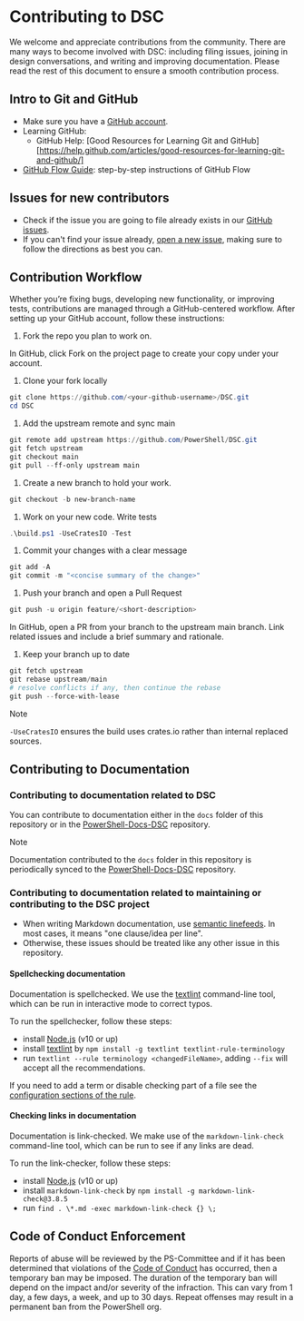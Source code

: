 # Contributing to DSC

We welcome and appreciate contributions from the community.
There are many ways to become involved with DSC:
including filing issues,
joining in design conversations,
and writing and improving documentation.
Please read the rest of this document to ensure a smooth contribution process.

## Intro to Git and GitHub

* Make sure you have a [GitHub account](https://github.com/signup/free).
* Learning GitHub:
  * GitHub Help: [Good Resources for Learning Git and GitHub][https://help.github.com/articles/good-resources-for-learning-git-and-github/]
* [GitHub Flow Guide](https://guides.github.com/introduction/flow/):
  step-by-step instructions of GitHub Flow

## Issues for new contributors

* Check if the issue you are going to file already exists in our [GitHub issues](https://github.com/powershell/DSC/).
* If you can't find your issue already,
  [open a new issue](https://github.com/PowerShell/DSC/issues/new/choose),
  making sure to follow the directions as best you can.

## Contribution Workflow

Whether you’re fixing bugs, developing new functionality, or improving tests,
contributions are managed through a GitHub-centered workflow.
After setting up your GitHub account, follow these instructions:

1. Fork the repo you plan to work on.

  In GitHub, click Fork on the project page to create your copy under your account.

1. Clone your fork locally

  ```powershell
  git clone https://github.com/<your-github-username>/DSC.git
  cd DSC
  ```

1. Add the upstream remote and sync main

  ```powershell
  git remote add upstream https://github.com/PowerShell/DSC.git
  git fetch upstream
  git checkout main
  git pull --ff-only upstream main
  ```

1. Create a new branch to hold your work.

  ```powershell
  git checkout -b new-branch-name
  ```

1. Work on your new code. Write tests

  ```powershell
  .\build.ps1 -UseCratesIO -Test
  ```

1. Commit your changes with a clear message

  ```powershell
  git add -A
  git commit -m "<concise summary of the change>"
  ```

1. Push your branch and open a Pull Request

  ```powershell
  git push -u origin feature/<short-description>
  ```

  In GitHub, open a PR from your branch to the upstream main branch. Link related issues
  and include a brief summary and rationale.

1. Keep your branch up to date

  ```powershell
  git fetch upstream
  git rebase upstream/main
  # resolve conflicts if any, then continue the rebase
  git push --force-with-lease
  ```

> [!NOTE]
> `-UseCratesIO` ensures the build uses crates.io rather than internal replaced sources.

## Contributing to Documentation

### Contributing to documentation related to DSC

You can contribute to documentation either in the `docs` folder of this repository
or in the [PowerShell-Docs-DSC](https://github.com/MicrosoftDocs/PowerShell-Docs-DSC/) repository.

> [!NOTE]
> Documentation contributed to the `docs` folder in this repository is periodically synced to the [PowerShell-Docs-DSC](https://github.com/MicrosoftDocs/PowerShell-Docs-DSC/) repository.

### Contributing to documentation related to maintaining or contributing to the DSC project

* When writing Markdown documentation, use [semantic linefeeds](https://rhodesmill.org/brandon/2012/one-sentence-per-line/).
  In most cases, it means "one clause/idea per line".
* Otherwise, these issues should be treated like any other issue in this repository.

#### Spellchecking documentation

Documentation is spellchecked. We use the
[textlint](https://github.com/textlint/textlint/wiki/Collection-of-textlint-rule) command-line tool,
which can be run in interactive mode to correct typos.

To run the spellchecker, follow these steps:

* install [Node.js](https://nodejs.org/en/) (v10 or up)
* install [textlint](https://github.com/textlint/textlint/wiki/Collection-of-textlint-rule) by
  `npm install -g textlint textlint-rule-terminology`
* run `textlint --rule terminology <changedFileName>`,
  adding `--fix` will accept all the recommendations.

If you need to add a term or disable checking part of a file see the [configuration sections of the rule](https://github.com/sapegin/textlint-rule-terminology).

#### Checking links in documentation

Documentation is link-checked. We make use of the
`markdown-link-check` command-line tool,
which can be run to see if any links are dead.

To run the link-checker, follow these steps:

* install [Node.js](https://nodejs.org/en/) (v10 or up)
* install `markdown-link-check` by
  `npm install -g markdown-link-check@3.8.5`
* run `find . \*.md -exec markdown-link-check {} \;`

## Code of Conduct Enforcement

Reports of abuse will be reviewed by the PS-Committee and if it has been determined that violations of the
[Code of Conduct](CODE_OF_CONDUCT.md) has occurred, then a temporary ban may be imposed.
The duration of the temporary ban will depend on the impact and/or severity of the infraction.
This can vary from 1 day, a few days, a week, and up to 30 days.
Repeat offenses may result in a permanent ban from the PowerShell org.
